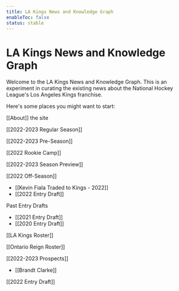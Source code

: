 ```yaml
---
title: LA Kings News and Knowledge Graph
enableToc: false
status: stable
---
```



# LA Kings News and Knowledge Graph

Welcome to the LA Kings News and Knowledge Graph. This is an experiment in curating the existing news about the National Hockey League's Los Angeles Kings franchise.

Here's some places you might want to start:

[[About]] the site

[[2022-2023 Regular Season]]

[[2022-2023 Pre-Season]]

[[2022 Rookie Camp]]

[[2022-2023 Season Preview]]

[[2022 Off-Season]]
- [[Kevin Fiala Traded to Kings - 2022]]
- [[2022 Entry Draft]]

Past Entry Drafts
- [[2021 Entry Draft]]
- [[2020 Entry Draft]]

[[LA Kings Roster]]

[[Ontario Reign Roster]]


[[2022-2023 Prospects]]
- [[Brandt Clarke]]

[[2022 Entry Draft]]

